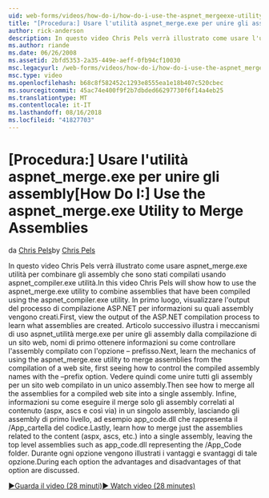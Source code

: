 ```yaml
---
uid: web-forms/videos/how-do-i/how-do-i-use-the-aspnet_mergeexe-utility-to-merge-assemblies
title: "[Procedura:] Usare l'utilità aspnet_merge.exe per unire gli assembly | Microsoft Docs"
author: rick-anderson
description: In questo video Chris Pels verrà illustrato come usare l'utilità aspnet_merge.exe per combinare gli assembly che sono stati compilati usando la tà aspnet_compiler.exe...
ms.author: riande
ms.date: 06/26/2008
ms.assetid: 2bfd5353-2a35-449e-aeff-0fb94cf10030
msc.legacyurl: /web-forms/videos/how-do-i/how-do-i-use-the-aspnet_mergeexe-utility-to-merge-assemblies
msc.type: video
ms.openlocfilehash: b68c8f582452c1293e8555ea1e18b407c520cbec
ms.sourcegitcommit: 45ac74e400f9f2b7dbded66297730f6f14a4eb25
ms.translationtype: MT
ms.contentlocale: it-IT
ms.lasthandoff: 08/16/2018
ms.locfileid: "41827703"
---
```

<a name="how-do-i-use-the-aspnetmergeexe-utility-to-merge-assemblies"></a><span data-ttu-id="af3b2-103">[Procedura:] Usare l'utilità aspnet_merge.exe per unire gli assembly</span><span class="sxs-lookup"><span data-stu-id="af3b2-103">[How Do I:] Use the aspnet_merge.exe Utility to Merge Assemblies</span></span>
====================
<span data-ttu-id="af3b2-104">da [Chris Pels](https://twitter.com/chrispels)</span><span class="sxs-lookup"><span data-stu-id="af3b2-104">by [Chris Pels](https://twitter.com/chrispels)</span></span>

<span data-ttu-id="af3b2-105">In questo video Chris Pels verrà illustrato come usare aspnet\_merge.exe utilità per combinare gli assembly che sono stati compilati usando aspnet\_compiler.exe utilità.</span><span class="sxs-lookup"><span data-stu-id="af3b2-105">In this video Chris Pels will show how to use the aspnet\_merge.exe utility to combine assemblies that have been compiled using the aspnet\_compiler.exe utility.</span></span> <span data-ttu-id="af3b2-106">In primo luogo, visualizzare l'output del processo di compilazione ASP.NET per informazioni su quali assembly vengono creati.</span><span class="sxs-lookup"><span data-stu-id="af3b2-106">First, view the output of the ASP.NET compilation process to learn what assemblies are created.</span></span> <span data-ttu-id="af3b2-107">Articolo successivo illustra i meccanismi di uso aspnet\_utilità merge.exe per unire gli assembly dalla compilazione di un sito web, nomi di primo ottenere informazioni su come controllare l'assembly compilato con l'opzione – prefisso.</span><span class="sxs-lookup"><span data-stu-id="af3b2-107">Next, learn the mechanics of using the aspnet\_merge.exe utility to merge assemblies from the compilation of a web site, first seeing how to control the compiled assembly names with the –prefix option.</span></span> <span data-ttu-id="af3b2-108">Vedere quindi come unire tutti gli assembly per un sito web compilato in un unico assembly.</span><span class="sxs-lookup"><span data-stu-id="af3b2-108">Then see how to merge all the assemblies for a compiled web site into a single assembly.</span></span> <span data-ttu-id="af3b2-109">Infine, informazioni su come eseguire il merge solo gli assembly correlati al contenuto (aspx, ascs e così via) in un singolo assembly, lasciando gli assembly di primo livello, ad esempio app\_code.dll che rappresenta il /App\_cartella del codice.</span><span class="sxs-lookup"><span data-stu-id="af3b2-109">Lastly, learn how to merge just the assemblies related to the content (aspx, ascs, etc.) into a single assembly, leaving the top level assemblies such as app\_code.dll representing the /App\_Code folder.</span></span> <span data-ttu-id="af3b2-110">Durante ogni opzione vengono illustrati i vantaggi e svantaggi di tale opzione.</span><span class="sxs-lookup"><span data-stu-id="af3b2-110">During each option the advantages and disadvantages of that option are discussed.</span></span>

[<span data-ttu-id="af3b2-111">&#9654;Guarda il video (28 minuti)</span><span class="sxs-lookup"><span data-stu-id="af3b2-111">&#9654; Watch video (28 minutes)</span></span>](https://channel9.msdn.com/Blogs/ASP-NET-Site-Videos/how-do-i-use-the-aspnet_mergeexe-utility-to-merge-assemblies)
